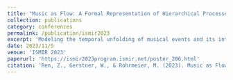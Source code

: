 ```yaml
---
title: "Music as Flow: A Formal Representation of Hierarchical Processes in Music"
collection: publications
category: conferences
permalink: /publication/ismir2023
excerpt: 'Modeling the temporal unfolding of musical events and its interpretation in terms of hierarchical relations is a common theme in music theory, cognition, and composition. To faithfully encode such relations, we need an elegant way to represent both the semantics of prolongation, where a single event is elaborated into multiple events, and process, where the connection from one event to another is elaborated into multiple connections. In existing works, trees are used to capture the former and graphs for the latter. Each such model has the potential to either encode relations between events (eg, an event being a repetition of another), or relations between processes (eg, two consecutive steps making up a larger skip), but not both together explicitly. To model meaningful relations between musical events and processes and combine the semantic expressiveness of trees and graphs, we propose a structured representation using algebraic datatype (ADT) with dependent type. We demonstrate its applications towards encoding functional interpretations of harmonic progressions, and large scale organizations of key regions. This paper offers two contributions. First, we provide a novel unifying hierarchical framework for musical processes and events. Second, we provide a structured data type encoding such interpretations, which could facilitate computational approaches in music theory and generation.'
date: 2023/11/5
venue: 'ISMIR 2023'
paperurl: 'https://ismir2023program.ismir.net/poster_206.html'
citation: 'Ren, Z., Gerstner, W., & Rohrmeier, M. (2023). Music as Flow: A Formal Representation of Hierarchical Processes in Music. In ISMIR (pp. 627-633).'
---
```



